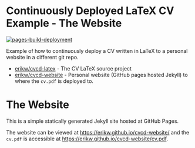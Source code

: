 # Continuously Deployed LaTeX CV Example - The Website
[![pages-build-deployment](https://github.com/erikw/cvcd-website/actions/workflows/pages/pages-build-deployment/badge.svg)](https://github.com/erikw/cvcd-website/actions/workflows/pages/pages-build-deployment)

Example of how to continuously deploy a CV written in LaTeX to a personal website in a different git repo.

* [erikw/cvcd-latex](https://github.com/erikw/cvcd-latex) - The CV LaTeX source project
* [erikw/cvcd-website](https://github.com/erikw/cvcd-website) - Personal website (GitHub pages hosted Jekyll) to where the `cv.pdf` is deployed to.

# The Website
This is a simple statically generated Jekyll site hosted at GitHub Pages.

The website can be viewed at https://erikw.github.io/cvcd-website/ and the `cv.pdf` is accessible at https://erikw.github.io/cvcd-website/cv.pdf.
